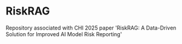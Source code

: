 # RiskRAG
Repository associated with CHI 2025 paper 'RiskRAG: A Data-Driven Solution for Improved AI Model Risk Reporting'
